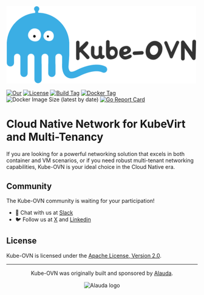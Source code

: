 <img src="https://raw.githubusercontent.com/cncf/artwork/main/projects/kube-ovn/horizontal/color/kube-ovn-horizontal-color.svg" alt="kube_ovn_logo" width="500"/>

[![Our](https://img.shields.io/static/v1?label=Our&message=Website&color=blue)](https://kube-ovn.io/)
[![License](https://img.shields.io/badge/License-Apache%202.0-blue.svg)](https://github.com/kubeovn/kube-ovn/blob/master/LICENSE)
[![Build Tag](https://img.shields.io/github/tag/kubeovn/kube-ovn.svg)](https://github.com/kubeovn/kube-ovn/releases)
[![Docker Tag](https://img.shields.io/docker/pulls/kubeovn/kube-ovn)](https://img.shields.io/docker/pulls/kubeovn/kube-ovn)
![Docker Image Size (latest by date)](https://img.shields.io/docker/image-size/kubeovn/kube-ovn?sort=date)
[![Go Report Card](https://goreportcard.com/badge/github.com/kubeovn/kube-ovn)](https://goreportcard.com/report/github.com/kubeovn/kube-ovn)

# Cloud Native Network for KubeVirt and Multi-Tenancy

If you are looking for a powerful networking solution that excels in both container and VM scenarios, or if you need robust multi-tenant networking capabilities, Kube-OVN is your ideal choice in the Cloud Native era.

## Community
The Kube-OVN community is waiting for your participation!

- 💭 Chat with us at [Slack](https://communityinviter.com/apps/kube-ovn/kube-ovn)
- 🐦 Follow us at [X](https://twitter.com/KubeOvn) and [Linkedin](https://www.linkedin.com/company/kube-ovn/)

## License

Kube-OVN is licensed under the [Apache License, Version 2.0](https://github.com/kubeovn/kube-ovn/blob/master/LICENSE).


---

<p align="center">
Kube-OVN was originally built and sponsored by <a href="https://alauda.io">Alauda</a>.
</p>

<p style="text-align:center;" align="center">
      <picture align="center">
         <img align="center" src="https://www.alauda.io/hubfs/alauda_io_H_Blue.svg" alt="Alauda logo" width="25%"/>
      </picture>
</p>